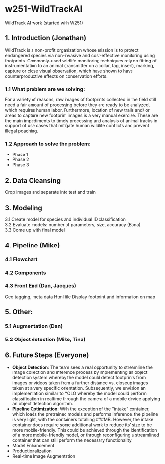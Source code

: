 # w251-WildTrackAI
WildTrack AI work (started with W251)

## 1. Introduction (Jonathan)
WildTrack is a non-profit organization whose mission is to protect endangered species via non-invasive and cost-effective monitoring using footprints. Commonly-used wildlife monitoring techniques rely on fitting of instrumentation to an animal (transmitter on a collar, tag, insert), marking, capture or close visual observation, which have shown to have counterproductive effects on conservation efforts.  

### 1.1 What problem are we solving: 
For a variety of reasons, raw images of footprints collected in the field still need a fair amount of processing before they are ready to be analyzed, which requires human labor. Furthermore, location of new trails and/ or areas to capture new footprint images is a very manual exercise. These are the main impediments to timely processing and analysis of animal tracks in support of use cases that mitigate human wildlife conflicts and prevent illegal poaching.
### 1.2 Approach to solve the problem: 
- Phase 1
- Phase 2
- Phase 3

## 2. Data Cleansing
Crop images and separate into test and train

## 3. Modeling
3.1 Create model for species and individual ID classification  
3.2 Evaluate models: number of parameters, size, accuracy (Bona)  
3.3 Come up with final model  

## 4. Pipeline (Mike)
### 4.1 Flowchart
### 4.2 Components
### 4.3 Front End (Dan, Jacques)
Geo tagging, meta data
Html file
Display footprint and information on map

## 5. Other: 
### 5.1 Augmentation (Dan)
### 5.2 Object detection (Mike, Tina)

## 6. Future Steps (Everyone)
- **Object Detection**: The team sees a real opportunity to streamline the image collection and inference process by implementing an object detection system whereby the model could detect footprints from images or videos taken from a further distance vs. closeup images taken at a very specific orientation. Subsequently, we envision an implementation similar to YOLO whereby the model could perform classification in realtime through the camera of a mobile device applying an object detection algorithm. 
- **Pipeline Optimization**: With the exception of the "intake" container, which loads the pretrained models and performs inference, the pipeline is very light, with the containers totalling ###MB. However, the intake container does require some additional work to reduce its' size to be more mobile-friendly. This could be achieved through the identification of a more mobile-friendly model, or through reconfiguring a streamlined container that can still perform the necessary functionality.
- Model Enhancement
- Productionalization
- Real-time Image Augmentation
